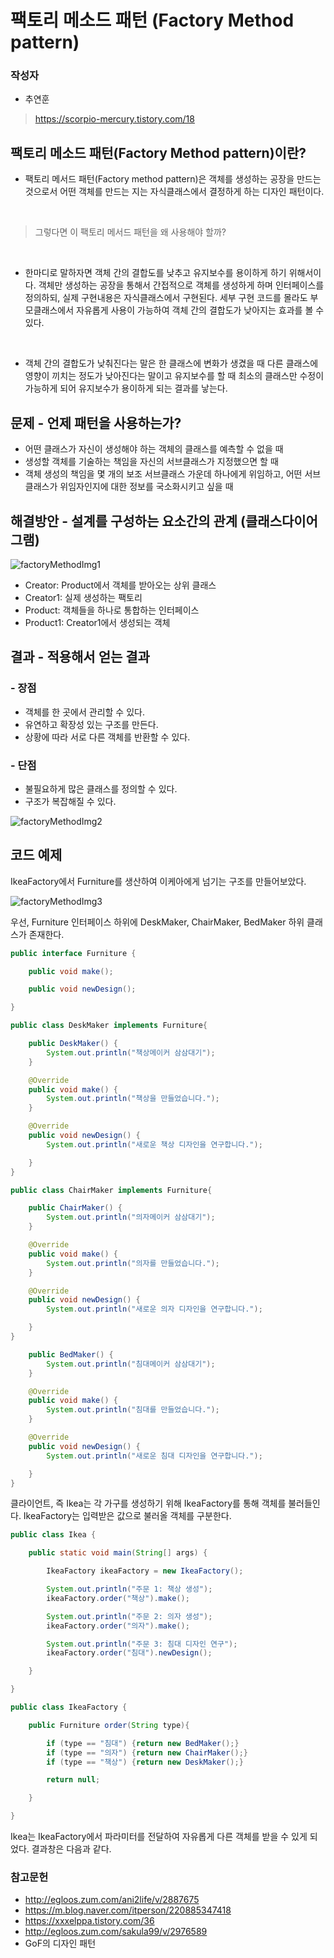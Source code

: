 # 팩토리 메소드 패턴 (Factory Method pattern)
### 작성자
* 추연훈
> https://scorpio-mercury.tistory.com/18

## 팩토리 메소드 패턴(Factory Method pattern)이란?
* 팩토리 메서드 패턴(Factory method pattern)은 객체를 생성하는 공장을 만드는 것으로서
어떤 객체를 만드는 지는 자식클래스에서 결정하게 하는 디자인 패턴이다.


<br/>


> 그렇다면 이 팩토리 메서드 패턴을 왜 사용해야 할까?


<br/>

* 한마디로 말하자면 객체 간의 결합도를 낮추고 유지보수를 용이하게 하기 위해서이다.
객체만 생성하는 공장을 통해서 간접적으로 객체를 생성하게 하며 인터페이스를 정의하되, 실제 구현내용은 자식클래스에서 구현된다.
세부 구현 코드를 몰라도 부모클래스에서 자유롭게 사용이 가능하여 객체 간의 결합도가 낮아지는 효과를 볼 수 있다.

<br/>

* 객체 간의 결합도가 낮춰진다는 말은 한 클래스에 변화가 생겼을 때 다른 클래스에 영향이 끼치는 정도가 낮아진다는 말이고 유지보수를 할 때 최소의 클래스만 수정이 가능하게 되어 유지보수가 용이하게 되는 결과를 낳는다.

## 문제 - 언제 패턴을 사용하는가?
- 어떤 클래스가 자신이 생성해야 하는 객체의 클래스를 예측할 수 없을 때
- 생성할 객체를 기술하는 책임을 자신의 서브클래스가 지정했으면 할 때
- 객체 생성의 책임을 몇 개의 보조 서브클래스 가운데 하나에게 위임하고, 어떤 서브클래스가 위임자인지에 대한 정보를 국소화시키고 싶을 때


## 해결방안 - 설계를 구성하는 요소간의 관계 (클래스다이어그램)
![factoryMethodImg1](./img/fm1.jpg)

* Creator: Product에서 객체를 받아오는 상위 클래스
* Creator1: 실제 생성하는 팩토리
* Product: 객체들을 하나로 통합하는 인터페이스
* Product1: Creator1에서 생성되는 객체



## 결과 - 적용해서 얻는 결과



### - 장점
- 객체를 한 곳에서 관리할 수 있다.
- 유연하고 확장성 있는 구조를 만든다.
- 상황에 따라 서로 다른 객체를 반환할 수 있다.
### - 단점
- 불필요하게 많은 클래스를 정의할 수 있다.
- 구조가 복잡해질 수 있다.

![factoryMethodImg2](./img/fm2.jpg)

## 코드 예제
IkeaFactory에서 Furniture를 생산하여 이케아에게 넘기는 구조를 만들어보았다.

![factoryMethodImg3](./img/fm3.jpg)

우선, Furniture 인터페이스 하위에 DeskMaker, ChairMaker, BedMaker 하위 클래스가 존재한다.

```java
public interface Furniture {

	public void make();

	public void newDesign();

}

public class DeskMaker implements Furniture{

	public DeskMaker() {
		System.out.println("책상메이커 삼삼대기");
	}

	@Override
	public void make() {
		System.out.println("책상을 만들었습니다.");
	}

	@Override
	public void newDesign() {
		System.out.println("새로운 책상 디자인을 연구합니다.");

	}
}

public class ChairMaker implements Furniture{

	public ChairMaker() {
		System.out.println("의자메이커 삼삼대기");
	}

	@Override
	public void make() {
		System.out.println("의자를 만들었습니다.");
	}

	@Override
	public void newDesign() {
		System.out.println("새로운 의자 디자인을 연구합니다.");

	}
}

	public BedMaker() {
		System.out.println("침대메이커 삼삼대기");
	}

	@Override
	public void make() {
		System.out.println("침대를 만들었습니다.");
	}

	@Override
	public void newDesign() {
		System.out.println("새로운 침대 디자인을 연구합니다.");

	}
}
```

클라이언트, 즉 Ikea는 각 가구를 생성하기 위해 IkeaFactory를 통해 객체를 불러들인다. IkeaFactory는 입력받은 값으로 불러올 객체를 구분한다.

```java
public class Ikea {

	public static void main(String[] args) {

		IkeaFactory ikeaFactory = new IkeaFactory();

		System.out.println("주문 1: 책상 생성");
		ikeaFactory.order("책상").make();

		System.out.println("주문 2: 의자 생성");
		ikeaFactory.order("의자").make();

		System.out.println("주문 3: 침대 디자인 연구");
		ikeaFactory.order("침대").newDesign();

	}

}

public class IkeaFactory {

	public Furniture order(String type){

		if (type == "침대") {return new BedMaker();}
		if (type == "의자") {return new ChairMaker();}
		if (type == "책상") {return new DeskMaker();}

		return null;

	}

}
```
Ikea는 IkeaFactory에서 파라미터를 전달하여 자유롭게 다른 객체를 받을 수 있게 되었다. 결과창은 다음과 같다.


### 참고문헌
* http://egloos.zum.com/ani2life/v/2887675
* https://m.blog.naver.com/itperson/220885347418
* https://xxxelppa.tistory.com/36
* http://egloos.zum.com/sakula99/v/2976589
* GoF의 디자인 패턴
